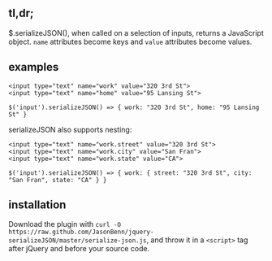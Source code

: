 ## tl,dr;

$.serializeJSON(), when called on a selection of inputs, returns a JavaScript object.  `name` attributes become keys and `value` attributes become values.

## examples

```
<input type="text" name="work" value="320 3rd St">
<input type="text" name="home" value="95 Lansing St">
```
```
$('input').serializeJSON() => { work: "320 3rd St", home: "95 Lansing St" }
```

serializeJSON also supports nesting:

```
<input type="text" name="work.street" value="320 3rd St">
<input type="text" name="work.city" value="San Fran">
<input type="text" name="work.state" value="CA">
```
```
$('input').serializeJSON() => { work: { street: "320 3rd St", city: "San Fran", state: "CA" } }
```

## installation
Download the plugin with `curl -O https://raw.github.com/JasonBenn/jquery-serializeJSON/master/serialize-json.js`, and throw it in a `<script>` tag after jQuery and before your source code.
